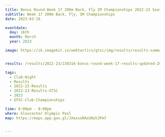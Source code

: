 ```yaml
---
title: Bonus Round Week 17 200m Back, Fly IM Championships 2022-23 Season
subtitle: Week 17 200m Back, Fly, IM Championships
date: 2023-03-16

eventdate:
  day: 16th
  month: March
  year: 2023

image: https://ik.imagekit.io/webtactics/gtsc/img/results/results-summary-25.jpg


results: /results/2022-23/230316-bonus-round-week-17-results-updated-200-back,fly-and-distance-events-championships.pdf

tags:
  - Club-Night
  - Results
  - 2022-23-Results
  - 2022-23-Results-GTSC
  - 2023
  - GTSC-Club-Championships

time: 6:00pm - 8:00pm
where: Gloucester Olympic Pool
map: https://maps.app.goo.gl/JXexsoRAoSNzhJPm7


---
```





